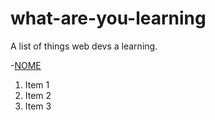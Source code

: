 # what-are-you-learning
A list of things web devs a learning.

-[NOME](https://github.com/username)
1. Item 1
2. Item 2
3. Item 3
